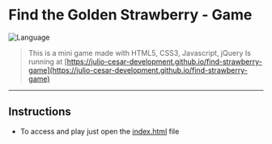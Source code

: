 # Find the Golden Strawberry - Game

![Language](https://badgen.net/badge/language/javascript/blue)

> This is a mini game made with HTML5, CSS3, Javascript, jQuery
> Is running at [https://julio-cesar-development.github.io/find-strawberry-game](https://julio-cesar-development.github.io/find-strawberry-game)

-----------

## Instructions

* To access and play just open the [index.html](index.html) file
